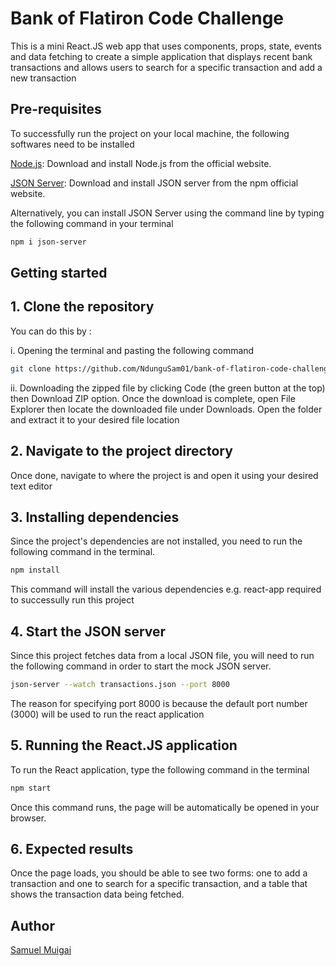 # Bank of Flatiron Code Challenge

This is a mini React.JS web app that uses components, props, state, events and data fetching to create a simple application that displays recent bank transactions and allows users to search for a specific transaction and add a new transaction

## Pre-requisites

To successfully run the project on your local machine, the following softwares need to be installed

[Node.js](https://nodejs.org/): Download and install Node.js from the official website.

[JSON Server](https://www.npmjs.com/package/json-server): Download and install JSON server from the npm official website.

Alternatively, you can install JSON Server using the command line by typing the following command in your terminal

```bash
npm i json-server
```

## Getting started

## 1. Clone the repository

You can do this by :

i. Opening the terminal and pasting the following command 

```bash
git clone https://github.com/NdunguSam01/bank-of-flatiron-code-challenge.git
```

ii. Downloading the zipped file by clicking Code (the green button at the top) then Download ZIP option. Once the download is complete, open File Explorer then locate the downloaded file under Downloads. Open the folder and extract it to your desired file location

## 2. Navigate to the project directory

Once done, navigate to where the project is and open it using your desired text editor

## 3. Installing dependencies

Since the project's dependencies are not installed, you need to run the following command in the terminal.

```bash
npm install
```

This command will install the various dependencies e.g. react-app required to successully run this project 

## 4. Start the JSON server
Since this project fetches data from a local JSON file, you will need to run the following command in order to start the mock JSON server.

```bash
json-server --watch transactions.json --port 8000
```

The reason for specifying port 8000 is because the default port number (3000) will be used to run the react application

## 5. Running the React.JS application
To run the React application, type the following command in the terminal

```bash
npm start
```
Once this command runs, the page will be automatically be opened in your browser.

## 6. Expected results

Once the page loads, you should be able to see two forms: one to add a transaction and one to search for a specific transaction, and a table that shows the transaction data being fetched.

## Author
[Samuel Muigai](https://github.com/NdunguSam01)